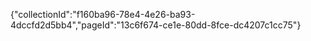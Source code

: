 {"collectionId":"f160ba96-78e4-4e26-ba93-4dccfd2d5bb4","pageId":"13c6f674-ce1e-80dd-8fce-dc4207c1cc75"}